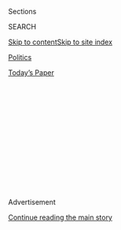 <div id="app">

<div>

<div>

<div>

<div class="NYTAppHideMasthead css-1q2w90k e1suatyy0">

<div class="section css-ui9rw0 e1suatyy2">

<div class="css-eph4ug er09x8g0">

<div class="css-6n7j50">

</div>

<span class="css-1dv1kvn">Sections</span>

<div class="css-10488qs">

<span class="css-1dv1kvn">SEARCH</span>

</div>

[Skip to content](#site-content)[Skip to site
index](#site-index)

</div>

<div id="masthead-section-label" class="css-1wr3we4 eaxe0e00">

[Politics](https://www.nytimes3xbfgragh.onion/section/politics)

</div>

<div class="css-10698na e1huz5gh0">

</div>

</div>

<div id="masthead-bar-one" class="section hasLinks css-15hmgas e1csuq9d3">

<div class="css-uqyvli e1csuq9d0">

</div>

<div class="css-1uqjmks e1csuq9d1">

</div>

<div class="css-9e9ivx">

[](https://myaccount.nytimes3xbfgragh.onion/auth/login?response_type=cookie&client_id=vi)

</div>

<div class="css-1bvtpon e1csuq9d2">

[Today’s
Paper](https://www.nytimes3xbfgragh.onion/section/todayspaper)

</div>

</div>

</div>

</div>

<div data-aria-hidden="false">

<div id="site-content" data-role="main">

<div>

<div class="css-1aor85t" style="opacity:0.000000001;z-index:-1;visibility:hidden">

<div class="css-1hqnpie">

<div class="css-epjblv">

<span class="css-17xtcya">[Politics](/section/politics)</span><span class="css-x15j1o">|</span><span class="css-fwqvlz">Six
Takeaways From Trump’s State of the Union
Address</span>

</div>

<div class="css-k008qs">

<div class="css-1iwv8en">

<span class="css-18z7m18"></span>

<div>

</div>

</div>

<span class="css-1n6z4y">https://nyti.ms/2UwYolr</span>

<div class="css-1705lsu">

<div class="css-4xjgmj">

<div class="css-4skfbu" data-role="toolbar" data-aria-label="Social Media Share buttons, Save button, and Comments Panel with current comment count" data-testid="share-tools">

  - 
  - 
  - 
  - 
    
    <div class="css-6n7j50">
    
    </div>

  - 

</div>

</div>

</div>

</div>

</div>

</div>

<div class="css-13pd83m">

</div>

<div id="top-wrapper" class="css-1sy8kpn">

<div id="top-slug" class="css-l9onyx">

Advertisement

</div>

[Continue reading the main
story](#after-top)

<div class="ad top-wrapper" style="text-align:center;height:100%;display:block;min-height:250px">

<div id="top" class="place-ad" data-position="top" data-size-key="top">

</div>

</div>

<div id="after-top">

</div>

</div>

<div>

<div id="sponsor-wrapper" class="css-1hyfx7x">

<div id="sponsor-slug" class="css-19vbshk">

Supported by

</div>

[Continue reading the main
story](#after-sponsor)

<div id="sponsor" class="ad sponsor-wrapper" style="text-align:center;height:100%;display:block">

</div>

<div id="after-sponsor">

</div>

</div>

<div class="css-186x18t">

</div>

<div class="css-1vkm6nb ehdk2mb0">

# Six Takeaways From Trump’s State of the Union Address

</div>

President Trump framed his third year in office as an unmistakable
success and his fourth as more of the same. But one word was left out of
his speech: “impeachment.”

<div class="css-79elbk" data-testid="photoviewer-wrapper">

<div class="css-z3e15g" data-testid="photoviewer-wrapper-hidden">

</div>

<div class="css-1a48zt4 ehw59r15" data-testid="photoviewer-children">

![<span class="css-16f3y1r e13ogyst0" data-aria-hidden="true">President
Trump delivering the State of the Union address at the Capitol on
Tuesday.</span><span class="css-cnj6d5 e1z0qqy90" itemprop="copyrightHolder"><span class="css-1ly73wi e1tej78p0">Credit...</span><span><span>Erin
Schaff/The New York
Times</span></span></span>](https://static01.graylady3jvrrxbe.onion/images/2020/02/04/us/politics/04dc-takeaway/04dc-takeaway--articleLarge.jpg?quality=75&auto=webp&disable=upscale)

</div>

</div>

<div class="css-18e8msd">

<div class="css-vp77d3 epjyd6m0">

<div class="css-hus3qt ey68jwv0" data-aria-hidden="true">

[![Noah
Weiland](https://static01.graylady3jvrrxbe.onion/images/2019/07/23/reader-center/author-noah-weiland/author-noah-weiland-thumbLarge.png
"Noah Weiland")](https://www.nytimes3xbfgragh.onion/by/noah-weiland)

</div>

<div class="css-1baulvz">

By [<span class="css-1baulvz last-byline" itemprop="name">Noah
Weiland</span>](https://www.nytimes3xbfgragh.onion/by/noah-weiland)

</div>

</div>

  - 
    
    <div class="css-ld3wwf e16638kd2">
    
    Feb. 5,
    2020
    
    </div>

  - 
    
    <div class="css-4xjgmj">
    
    <div class="css-d8bdto" data-role="toolbar" data-aria-label="Social Media Share buttons, Save button, and Comments Panel with current comment count" data-testid="share-tools">
    
      - 
      - 
      - 
      - 
        
        <div class="css-6n7j50">
        
        </div>
    
      - 
    
    </div>
    
    </div>

</div>

</div>

<div class="section meteredContent css-1r7ky0e" name="articleBody" itemprop="articleBody">

<div class="css-1fanzo5 StoryBodyCompanionColumn">

<div class="css-53u6y8">

Roughly two weeks after his impeachment trial began, President Trump
claimed the Capitol Hill spotlight on his own terms Tuesday night,
delivering his third [State of the
Union](https://www.nytimes3xbfgragh.onion/2020/02/05/podcasts/the-daily/state-of-the-union.html)
address in front of a Congress set to acquit him on Wednesday.

A partisan atmosphere loomed over the House floor from the very start of
Mr. Trump’s speech, when Republican lawmakers chanted “four more years”
after the president stepped up to the rostrum. The hostility carried
through to the end, when House Speaker Nancy Pelosi [ripped
up](https://www.nytimes3xbfgragh.onion/2020/02/04/us/politics/pelosi-trump-handshake.html)
a copy of the address after he finished delivering it.

But Mr. Trump, who spoke at the same spot where Ms. Pelosi
[announced](https://www.nytimes3xbfgragh.onion/2019/12/18/us/politics/trump-impeached.html)
the articles of impeachment, made no mention of the news of the day.
Instead, he proclaimed that the economy was setting records, that
American enemies were on the defense, and that the American spirit had
been renewed.

</div>

</div>

<div class="css-1fanzo5 StoryBodyCompanionColumn">

<div class="css-53u6y8">

“In just three short years, we have shattered the mentality of American
decline and we have rejected the downsizing of America’s destiny,” he
said. “We are moving forward at a pace that was unimaginable just a
short time ago and we are never going back.”

</div>

</div>

![<span class="css-16f3y1r e13ogyst0">President Trump’s State of the
Union Speech was marked by optimism and made-for-TV moments — but his
tense relationship with Speaker Nancy Pelosi was also on
display.</span><span class="css-cch8ym"><span class="css-1dv1kvn">Credit</span><span class="css-cnj6d5 e1z0qqy90" itemprop="copyrightHolder"><span class="css-1ly73wi e1tej78p0">Credit...</span><span>Doug
Mills/The New York
Times</span></span></span>](https://static01.graylady3jvrrxbe.onion/images/2020/02/04/us/politics/04dc-trump1-sub/merlin_168401274_29054352-3652-48c0-91fc-0d0d12bee2d4-videoSixteenByNine3000.jpg)

<div class="css-1fanzo5 StoryBodyCompanionColumn">

<div class="css-53u6y8">

Here are six<span class="css-8l6xbc evw5hdy0"> </span>takeaways from Mr.
Trump’s speech.

## Mr. Trump’s first point of order was all about the economy.

Mr. Trump dived into the state of the economy at the top of the speech,
making broad declarations about tax cuts, deregulation and the
renegotiation of the North American Free Trade Agreement, the new
version of which [he signed into law last
week](https://www.nytimes3xbfgragh.onion/2020/01/29/business/economy/usmca-trump.html).

He correctly pointed out that the unemployment rate was the lowest in
half a century. But he incorrectly claimed that [he had
enacted](https://www.nytimes3xbfgragh.onion/live/2020/fact-check-state-of-the-union-02-04#from-the-instant-i-took-office-i-moved-rapidly-to-revive-the-us-economy-slashing-a-record-number-of-job-killing-regulations-enac)
“record-setting tax cuts,” that the economy [was “the best it has ever
been”](https://www.nytimes3xbfgragh.onion/live/2020/fact-check-state-of-the-union-02-04#our-economy-is-the-best-it-has-ever-been)
and that stock markets have “soared 70 percent,” [exaggerating the real
percentage](https://www.nytimes3xbfgragh.onion/live/2020/fact-check-state-of-the-union-02-04#since-my-election-us-stock-markets-have-soared-70-percent-adding-more-than-12-trillion-to-our-nations-wealth-transcending-anythi).
He also took undue credit when [he
claimed](https://www.nytimes3xbfgragh.onion/live/2020/fact-check-state-of-the-union-02-04#thanks-to-our-bold-regulatory-reduction-campaign-the-united-states-has-become-the-no-1-producer-of-oil-and-natural-gas-anywhere-)
that the United States had become the top producer of oil and natural
gas in the world, thanks to a “bold regulatory reduction campaign.”

Mr. Trump’s boasts came at a time of surging economic optimism. Forty
percent of Americans say they are now better off financially than they
were at the same time last year, according to [a survey conducted last
month](https://www.surveymonkey.com/curiosity/nyt-january-2020-cci/) for
The New York Times.

Yet the public attitude belies harsher truths: [Economic improvement has
slowed](https://www.nytimes3xbfgragh.onion/2020/02/04/business/economy/trump-economy-state-of-the-union.html)
in blue-collar, “middle-wage” sectors. By most conventional measures,
including wage growth for typical workers and the growth rate of the
economy, the economy is far from the best ever, as Mr. Trump argued on
Tuesday.

</div>

</div>

<div class="css-1fanzo5 StoryBodyCompanionColumn">

<div class="css-53u6y8">

## Among the few legislative proposals: health care.

Mr. Trump addressed two pieces of potential health care legislation that
remain a top priority for both parties in the coming months: surprise
billing and prescription drugs.

He said that he had spoken with Senator Chuck Grassley, Republican of
Iowa and the chairman of the Senate Finance Committee, to urge him to
pass legislation that lowers the price of prescription drugs.

“Get a bill on my desk, and I will sign it into law immediately,” Mr.
Trump declared, as Alex M. Azar II, the health and human services
secretary, looked in the direction of Democrats in the room.

Mr. Trump also mentioned [an executive
order](https://www.whitehouse.gov/presidential-actions/executive-order-improving-price-quality-transparency-american-healthcare-put-patients-first/)
he signed in June requiring “price transparency,” an attempt to curb the
phenomenon of surprise billing at hospitals, when patients unexpectedly
receive care from doctors outside of their insurance
networks.

## In one of several made-for-TV moments, a Presidential Medal of Freedom was awarded in the House chamber.

</div>

</div>

<div class="css-79elbk" data-testid="photoviewer-wrapper">

<div class="css-z3e15g" data-testid="photoviewer-wrapper-hidden">

</div>

<div class="css-1a48zt4 ehw59r15" data-testid="photoviewer-children">

![<span class="css-16f3y1r e13ogyst0" data-aria-hidden="true">Rush
Limbaugh receiving the Medal of Freedom from Melania Trump at the State
of the Union on
Tuesday.</span><span class="css-cnj6d5 e1z0qqy90" itemprop="copyrightHolder"><span class="css-1ly73wi e1tej78p0">Credit...</span><span>Doug
Mills/The New York
Times</span></span>](https://static01.graylady3jvrrxbe.onion/images/2020/02/04/us/politics/04dc-takeaways-2/04dc-takeaways-2-articleLarge.jpg?quality=75&auto=webp&disable=upscale)

</div>

</div>

<div class="audioFigureHeading">

<div class="css-1et479a">

![](https://static01.graylady3jvrrxbe.onion/images/2017/01/29/podcasts/the-daily-album-art/the-daily-album-art-articleInline-v2.jpg?quality=75&auto=webp&disable=upscale)

</div>

### Listen to ‘The Daily’: The State of the Union

<span class="css-59o34k">In a unique political moment, the president’s
annual address had echoes of a campaign rally.</span>

</div>

<div class="css-qe9gm7">

<div>

<div class="css-1g7y0i5 e1drnplw0">

<div class="css-1ceswkc e1drnplw1">

</div>

<div class="css-f2fzwx e1drnplw2">

<div data-aria-labelledby="modal-title" data-role="region">

<div id="modal-title" class="css-mln36k">

transcript

</div>

<div class="css-pbq7ev">

</div>

<span>Back to The
Daily</span>

<div class="css-f6lhej">

<div class="css-1ialerq">

<div class="css-1701swk">

bars

</div>

<div>

<div class="css-1t7yl1y">

0:00/27:52

</div>

<div class="css-og85jy">

\-27:52

</div>

</div>

</div>

</div>

<div class="css-15fbio0">

<div class="css-1p4nyns">

transcript

## Listen to ‘The Daily’: The State of the Union

### Hosted by Michael Barbaro; produced by Michael Simon Johnson, Alexandra Leigh Young and Luke Vander Ploeg; with help from Sydney Harper; and edited by Lisa Chow

#### In a unique political moment, the president’s annual address had echoes of a campaign rally.

</div>

  - michael barbaro  
    So it is 8:40 p.m. Tuesday night. I have just arrived in Washington,
    D.C. from Des Moines, Iowa, where I was covering the Iowa caucuses.
    That was a mess. Now we are in The Times’s Washington bureau to
    cover President Trump’s final State of the Union of his first term.
    And I’m standing outside a giant conference room, where about two to
    three dozen reporters and editors are gathered to watch, analyze and
    fact-check the president’s speech. And we are headed into that room
    to kind of observe it all and to eat the barbecue that has been laid
    out there.

\[music\]

  - michael barbaro  
    — a lot of brainpower. (WHISPERS) Elisabeth, just to let you know
    we’re here.

  - elisabeth bumiller  
    I know. Everyone’s under instructions to behave themselves.

  - michael barbaro  
    No, behave normally\!

  - elisabeth bumiller  
    Oh no. \[LAUGHS\] Oh no.

\[music\]

  - michael barbaro  
    So the center of this room is a giant television screen tuned to
    CNN, which is carrying a view of the House chamber and lawmakers
    walking in, shaking each other’s hands and taking their seats. And
    it is panning up to show House Speaker Nancy Pelosi and Vice
    President Mike Pence looking friendly, surprisingly friendly. How
    long is this speech going to be?

  - maggie haberman  
    We’re anticipating about an hour and a half.

  - michael barbaro  
    O.K.

  - maggie haberman  
    But that’s before the possible ad libbing, so we don’t know. The
    short answer is we don’t know.

  - michael barbaro  
    O.K.

  - maggie haberman  
    But long, we expect it to be long.

  - michael barbaro  
    So we’ll see you at 10:52.

  - maggie haberman  
    10:53.

  - michael barbaro  
    \[LAUGHS\]

  - maggie haberman  
    10:54?

  - michael barbaro  
    Thank you, Maggie.

  - maggie haberman  
    Goodbye.

  - archived recording  
    Madame Speaker, the President of the United States.

\[music\]

michael barbaro

From The New York Times, I’m Michael Barbaro. This is “The Daily.”
Today: The president’s third State of the Union address. Maggie Haberman
on what it tells us.

It’s Wednesday, February 5.

Maggie, it feels very hard to separate this State of the Union address
from the moment in which it’s being delivered — the day after Iowa
kicked off the 2020 election to pick Donald Trump’s Democratic opponent.
And the day before the president faces a verdict in the Senate
impeachment trial, which has put together quite a backdrop.

maggie haberman

Absolutely. And if you did not know that this was the State of the Union
address, it felt like a campaign rally at the very beginning.

  - archived recording  
    \[APPLAUSE\]

maggie haberman

The president walks into the House chamber, and there’s a very MAGA
feeling right away, as Republicans are clamoring to try to shake his
hand.

michael barbaro

MAGA, Make America Great Again?

maggie haberman

Make America Great Again, the president’s slogan. The president then
goes to the podium, and he hands Nancy Pelosi text of his speech. And
she engages in what is a typical gesture, which is extends her hand to
shake his. And he turns his back to her. And she quickly pulled her hand
back, but the tone was then set.

michael barbaro

Right. And that was the moment where it felt like impeachment suddenly
was present.

maggie haberman

Yes. Impeachment was basically hanging over the entire event like a
curtain. And it never lifted. And then, Pelosi had her own dig.
Traditionally, speakers of the House introduce the president by
describing themselves as having the high privilege and distinct honor of
presenting to you the president of the United States.

michael barbaro

Right.

maggie haberman

That’s not what Pelosi did this time.

  - archived recording  
    \[APPLAUSE\]

  - archived recording (nancy pelosi)  
    Members of Congress, the president of the United States.
    \[CHEERING\]

maggie haberman

She said, “Members of Congress, the president of the United States.” And
that was all Donald Trump got.

michael barbaro

And so basically, none of the honor, none of the pleasure, none of the
distinct honor and pleasure.

maggie haberman

None of the words that are normally described as being attached to the
dignity of this office. She chose not to do that.

  - archived recording  
    \[CHANTING\] Four more years\! Four more years\! Four more years\!
    Four more years\!

maggie haberman

And then there was this return to the campaign theme, where even before
he started speaking, Republicans in the chamber started chanting “four
more years.”

michael barbaro

O.K. So after that score settling, the speech begins.

  - archived recording (donald trump)  
    The vision I will lay out this evening demonstrates how we are
    building the world’s most prosperous and inclusive society.

maggie haberman

That’s right. And the president pretty quickly launched into essentially
an advertisement for why he should be re-elected.

  - archived recording (donald trump)  
    From the instant I took office, I moved rapidly to revive the U.S.
    economy.

maggie haberman

It was that the future has never been so bright. He was speaking in very
grand terms about America.

  - archived recording  
    \[APPLAUSE\]

  - archived recording (donald trump)  
    Our agenda is relentlessly pro-worker, pro-family, pro-growth and
    most of all, pro-American.

maggie haberman

He described himself as essentially creating a much better America than
the one he found.

  - archived recording (donald trump)  
    If we hadn’t reversed the failed economic policies of the previous
    administration, the world would not now be witnessing this great
    economic success. \[CHEERING\]

maggie haberman

And then he launched into exactly why that was.

michael barbaro

Mm-hmm.

  - archived recording (donald trump)  
    Since my election, we have created 7 million new jobs — 5 million
    more than government experts projected during the previous
    administration.

michael barbaro

And much of what he seemed to be talking about here is the economy.

maggie haberman

That’s right. He talked about creating enormous numbers of jobs since he
took office. He described it all as record-breaking. He talked about the
unemployment rate being incredibly low.

  - archived recording (donald trump)  
    The unemployment rate is the lowest in over half a century.

maggie haberman

He talked about helping specific groups of people —

  - archived recording (donald trump)  
    The unemployment rate for women reached the lowest level in almost
    70 years.

maggie haberman

— specifically women —

  - archived recording (donald trump)  
    The unemployment rate for African-Americans —

maggie haberman

— specifically African-Americans, specifically Hispanic Americans and
Asian-Americans.

  - archived recording (donald trump)  
    — and Asian-Americans has reached the lowest levels in history.
    \[APPLAUSE\]

maggie haberman

These are groups, not coincidentally, whose support he would like in his
re-election.

michael barbaro

So he’s seizing on economic data that specifically targets key
constituencies for his re-election.

maggie haberman

Correct. These are key demographic groups where he has seen his support
since 2016 really go down, and where he needs to see it go back up. He
doesn’t have to win them overall as blocs of voters, but he does have to
shave off just enough from Democrats in specific states where he can
win. And his advisers have told him the economy is his strongest calling
card for re-election. And he clearly had that in mind as he stuck to
this speech.

  - archived recording (donald trump)  
    In eight years under the last administration, over 300,000
    working-age people dropped out of the workforce. In just three years
    of my administration, 3.5 million people, working-age people, have
    joined the workforce. \[APPLAUSE\]

michael barbaro

And can the president take credit for all the economic data points he
rattled off? And were they all accurate?

maggie haberman

There was definitely some fudging of numbers here or there. But the
overall picture that he painted was as if he came in right after the
fiscal crisis. It was actually Barack Obama who came in after the fiscal
crisis and who did start the economic recovery. Now this president has
continued it. There is no question that he is overseeing a booming
economy. But where it started, and how it got to where it is now, is a
story where he paints it in an overly rosy light for himself.

  - archived recording (donald trump)  
    This is a blue collar boom.

michael barbaro

So he kind of excises the eight years of Barack Obama.

maggie haberman

Correct. We go a bit from ‘08 to now, as if there was nothing in between
except for his presidency.

michael barbaro

O.K. So where does the president go next?

  - archived recording (donald trump)  
    Janiyah’s mom Stephanie is a single parent. She would do anything to
    give her daughter a better future.

maggie haberman

So then he started pointing to people who were in the crowd, in the
gallery, attending as guests of him or the first lady.

  - archived recording (donald trump)  
    But Janiyah, I have some good news for you. Because I am pleased to
    inform you that your long wait is over.

maggie haberman

And he took it to a different level that we haven’t seen before, which
was much more the reality TV level, and the showman, and the star of
“The Apprentice.” There was a young girl who was given a scholarship,
part of a new program that the White House is launching.

  - archived recording (donald trump)  
    And you will soon be heading to this school of your choice.
    \[CHEERING\]

maggie haberman

This emphasized school choice. It emphasized his concerns about public
schools. And she happened to be young and African-American.

  - archived recording (donald trump)  
    Almost every American family knows the pain when a loved one is
    diagnosed with a serious illness.

maggie haberman

The blow away moment for a lot of people was he pointed to Rush Limbaugh
—

  - archived recording (donald trump)  
    Rush Limbaugh, thank you for your decades of tireless devotion to
    our country.

maggie haberman

— the conservative radio host who announced this week that he has lung
cancer, advanced lung cancer —

michael barbaro

Right.

maggie haberman

— who clearly looked frail standing next to the first lady.

  - archived recording (donald trump)  
    I am proud to announce tonight that you will be receiving our
    country’s highest civilian honor, the Presidential Medal of Freedom.
    \[CHEERING\]

maggie haberman

And the president not only announced that he was giving him the Medal of
Freedom, which is an incredibly high honor —

  - archived recording (donald trump)  
    I will now ask the First Lady of the United States to present you
    with the honor, please.

maggie haberman

He had the first lady literally put the medal on Rush Limbaugh.

  - archived recording  
    \[CHEERING\] I don’t think we’ve ever seen one given at the State of
    the Union before.

  - archived recording (donald trump)  
    Rush and Kathryn, congratulations. Thank you, Kathryn.

maggie haberman

And this was really tapping into this base of conservative radio
listeners, conservative media ecosystem supporters who the president
has, and who he has relied on since 2016.

  - archived recording (donald trump)  
    \[APPLAUSE\] War places a heavy burden on our nation’s extraordinary
    military families, especially spouses like Amy Williams from Fort
    Bragg, North Carolina.

maggie haberman

And then there was the most gut-wrenching one, which was the president
pointed to the wife of a soldier who was in the gallery. And he told her
that he knew that her husband had been overseas.

  - archived recording (donald trump)  
    For the past seven months, she has done it all while her husband,
    Sergeant First Class Townsend Williams is in Afghanistan on his
    fourth deployment in the Middle East. Amy’s kids haven’t seen their
    father’s face in many months.

maggie haberman

And the big reveal was —

  - archived recording (donald trump)  
    But, Amy, there is one more thing. Tonight we have a very special
    surprise.

maggie haberman

— the doors to the gallery opened.

  - archived recording (donald trump)  
    I am thrilled to inform you that your husband is back from
    deployment. He is here with us tonight. \[CHEERING\] And we couldn’t
    keep him waiting any longer.

maggie haberman

And he came down the stairs, and there he was.

michael barbaro

The soldier.

maggie haberman

The soldier. And there was this surprise reunion that he was now home.

  - archived recording (donald trump)  
    Welcome home, Sergeant Williams. Thank you very much.

michael barbaro

Right, which is the stuff of kind of daytime television, Oprah-style,
heart-wrenching, beautiful reunions of soldiers and their spouses, but
not typically State of the Union.

maggie haberman

Oprah was literally what was going through my mind, and I think a lot of
other people’s minds, when we saw this taking place.

  - archived recording  
    \[CHANTING\] USA\! USA\! USA\! USA\! USA\! USA\! USA\! USA\!

michael barbaro

You know, up to this point, Maggie, this is a pretty upbeat and positive
speech at times, whether you thought it was over the top and like
reality TV, or not —

maggie haberman

That’s right.

michael barbaro

— and very genuine moment of tenderness.

maggie haberman

That’s right. There were moments of tenderness. There were moments of
humanity. There were moments of what was clearly genuine heartfelt
emotion on the part of the people in the gallery. The president stuck to
the teleprompter. He didn’t go off on his tangents as he often does. It
was generally a pretty positive speech up to a specific point.

\[music\]

michael barbaro

We’ll be right back.

\[music\]

michael barbaro

Maggie, you said that the State of the Union was positive up to a point.
What was that point?

maggie haberman

That point was when he started going after Democrats in the chamber, and
Democrats outside the chamber who are running against him for president.

michael barbaro

And how did he do that?

maggie haberman

He started going after socialism, which has been a word he’s been using
a lot.

  - archived recording (donald trump)  
    The United States is leading a 59-nation diplomatic coalition
    against the socialist dictator of Venezuela, Nicolás Maduro.

michael barbaro

Right. There’s a point where the president reaches out into the audience
—

  - archived recording (donald trump)  
    Here this evening is a very brave man.

michael barbaro

— and points to Juan Guaidó, who is a legislative leader in Venezuela —

  - archived recording (donald trump)  
    Joining us in the gallery is the true and legitimate President of
    Venezuela, Juan Guaidó. Mr. President —

michael barbaro

— and says, you are the legitimate leader of that country. And then all
of a sudden, he mentions socialism in a way that doesn’t necessarily
seem like it’s about Venezuela so much as perhaps the United States.

maggie haberman

Correct. He says, “Socialism destroys nations.”

  - archived recording (donald trump)  
    Socialism destroys nations, but always remember, freedom unifies the
    soul.

maggie haberman

Now that’s a reference to Venezuela. Then he starts talking about health
care in the U.S.

michael barbaro

Mm-hmm.

  - archived recording (donald trump)  
    A good life for American families also requires the most affordable,
    innovative and high-quality health care system on Earth.

maggie haberman

And what he’s talking about, without saying it explicitly, but he’s
talking about the debate within the Democratic primary for president
about the type of health care system the U.S. should have.

  - archived recording (donald trump)  
    But as we work to improve Americans’ health care, there are those
    who want to take away your health care, take away your doctor and
    abolish private insurance entirely. \[BOOING\]

maggie haberman

He’s talking about folks like Bernie Sanders, the Democratic socialist,
who believes in an expansive government health care program. And
President Trump was arguing against that, but in a very, very forceful
way.

  - archived recording (donald trump)  
    132 lawmakers in this room have endorsed legislation to impose a
    socialist takeover of our health care system, wiping out the private
    health insurance plans of 180 million very happy Americans.

maggie haberman

It’s a clear attack on all the lawmakers sitting there.

  - archived recording (donald trump)  
    To those watching at home tonight, I want you to know we will never
    let socialism destroy American health care. \[CHEERING\]

michael barbaro

So after laying out a blueprint for his re-election, it feels like this
part of the speech is kind of frontal assault on the left wing of the
Democratic Party and the left wing presidential candidates who he’s
going to face, potentially.

maggie haberman

He’s very much laying out the message of why it is that those people are
not safe choices. He doesn’t know who his opponent is going to be yet,
but he is trying to paint every Democratic candidate with the brush of
socialism. And that is what you are going to see for the next nine
months. And this was the beginning of that path.

michael barbaro

What’s interesting about this speech, as a political document in the
moment we’re in — the beginning of the 2020 election — is that the
president is not just seemingly appealing to conservatives with giving
Rush Limbaugh a medal, for example, or attacking presidential candidates
in the Democratic Party as radical left wing figures. He also seemed to
be reaching out to moderates, with specific policy proposals.

maggie haberman

Right.

  - archived recording (donald trump)  
    To protect the environment, days ago I announced that the United
    States will join the One Trillion Trees Initiative, an ambitious
    effort to bring together government and private sector to plant new
    trees in America and all around the world.

maggie haberman

There were a trillion trees. There was the child tax credit.

  - archived recording (donald trump)  
    40 million American families have an average $2,200 extra, thanks to
    our child tax credit. \[APPLAUSE\]

maggie haberman

There was prescription drug prices.

  - archived recording (donald trump)  
    And I was pleased to announce last year that for the first time in
    51 years, the cost of prescription drugs actually went down.
    \[APPLAUSE\]

maggie haberman

Those were middle-of-the-road, moderate proposals that would appeal to
suburban voters who have been turned off by him. And then there was this
very hard pivot to immigration, where he talked about ICE agents making
arrests.

  - archived recording (donald trump)  
    Last year, our brave ICE officers arrested more than 120,000
    criminal aliens, charged with nearly 10,000 burglaries, 5,000 sexual
    assaults, 45,000 violent assaults and 2,000 murders.

maggie haberman

He referred to quote-unquote criminal aliens. He talked about protecting
the borders.

  - archived recording (donald trump)  
    Just 29 days ago, a criminal alien freed by the sanctuary city of
    New York was charged with the brutal rape and murder of a
    92-year-old woman. The killer had been previously arrested for
    assault. But under New York’s sanctuary policies, he was set free.
    If the city had honored ICE’s detainer request, his victim would
    still be alive today.

maggie haberman

This was some of the harshest rhetoric in his speech. But juxtaposed
against everything else he said, it was almost like a menu of options
where different voters could hear what they wanted to hear, in his
words.

michael barbaro

What do you make of that, going from a child tax credit and planting a
trillion trees, to harsh language about undocumented immigrants?

maggie haberman

This is a pretty nonideological president. He doesn’t have a clear
through-line on what he thinks. And he has consistently — since we have
covered him in the campaign prior to his becoming president — he has
often said things that appear contradictory. But they allow different
people to hear what they want in what he’s saying. And if there was one
thing that made them comfortable, he’s going to hope they’ll ignore the
rest.

michael barbaro

So Maggie, we started off talking about how the context here was
election and impeachment. So I want to return to the idea of
impeachment. Correct me if I’m wrong. The president managed to get
through a 90-minute speech without either mentioning impeachment or
making any veiled references to impeachment.

maggie haberman

It was really striking, Michael. We had heard earlier in the day that
the president was not going to mention impeachment in this speech. He
had apparently told the network anchors at a lunch he held with them at
the White House that he wanted to speak about it after the vote on
Wednesday. But it was really striking that he kept from mentioning it.
He’s so known for going off script. He never did.

michael barbaro

Why not?

maggie haberman

I think because it’s not something he’s proud of, and I think because he
wants to keep it separate from this, which is supposed to be the
argument for re-electing him. And impeachment is not part of that. This
was a laundry list of accomplishments. And this was a case for why his
opponents aren’t as good as he is. And if you take away all of the
tweeting, and the things he says, and the attacking his rivals — if you
took all of that away, he would be much higher in terms of approval
ratings than where he is now. But where he is today is 49% in the Gallup
poll. That’s pretty high for where he’s been. He doesn’t need to bring
that down by reminding people that he was impeached. So he doesn’t bring
it up. But at the end of the speech —

  - archived recording (donald trump)  
    Our spirit is still young. The sun is still rising. God’s grace is
    still shining.

maggie haberman

— it sort of felt like Nancy Pelosi did.

michael barbaro

What do you mean?

  - archived recording (donald trump)  
    The best is yet to come. \[APPLAUSE\] Thank you. God bless you. And
    God bless America. Thank you very much.

maggie haberman

As the president was taking in his final applause and said thank you,
she immediately started putting together the pages of his speech that he
had handed her. And she started systematically tearing them up as the
cameras rolled.

  - archived recording  
    \[APPLAUSE\]

michael barbaro

And what did you read into that moment?

maggie haberman

Well, I read into that moment that she was pretty angry about how he had
acted. I think she was pretty angry about the speech. And I think she
wanted to telegraph that. She’s going to face some blowback for that. I
think she already is. But I think it was a moment that her members for
the most part agreed with.

michael barbaro

Right. In the final moment of this State of the Union, it’s like we’re
seeing the spectacle of what this presidential race and the next seven,
eight, nine months are going to look like. President Trump, it seems,
may not want to be talking about impeachment. He wants to just move on
and run on a record. And Democrats, people like Nancy Pelosi, they want
to be talking about things like impeachment.

maggie haberman

Nancy Pelosi likes to say that even with a Senate acquittal, which we
expect to happen, clearly, he’s impeached for life. That’s on his record
forever. The president will try not to talk about it, or he’ll try to
talk about it when it serves him. He’ll try to use it to gin up his
supporters and get them going at rallies. But in general, this is not a
topic he wants to go near. And I don’t think she’s going to let him not
talk about it.

michael barbaro

Mm-hmm. And so of course will his Democratic opponents.

maggie haberman

Right. His Democratic opponents are not about to let this go. And
impeachment might be over as a trial, but it’s not going to be over as a
concept for the next nine months.

\[music\]

michael barbaro

Thank you, Maggie.

maggie haberman

Thank you, Michael.

michael barbaro

We’ll be right back.

Here’s what else you need to know today. On Tuesday night, after a major
delay, Iowa Democratic Party officials released results from 71% of the
precincts that participated in Monday’s caucuses.

  - archived recording (pete buttigieg)  
    A little later than we anticipated, but better late than never,
    official, verified caucus results are coming in from the state of
    Iowa. And they show our campaign in first place. \[CHEERING\]

michael barbaro

Those partial results showed former Mayor Pete Buttigieg, with a narrow
lead over Senator Bernie Sanders. Senator Elizabeth Warren was in third
place. Former Vice President Joe Biden was in fourth. And Senator Amy
Klobuchar was in fifth.

  - archived recording (pete buttigieg)  
    A campaign that started a year ago with four staff members, no name
    recognition, no money, just a big idea. A campaign that some said
    should have no business even making this attempt has taken its place
    at the front of this race to replace the current president with a
    better vision for the future. \[CHEERING\]

michael barbaro

The next Democratic contest will be held in New Hampshire next week. And
the Senate trial of President Trump will reconvene today at 4 p.m., at
which point senators are expected to acquit him on two articles of
impeachment in a party line vote.

\[music\]

That’s it for “The Daily.” I’m Michael Barbaro. See you tomorrow.

</div>

</div>

</div>

</div>

</div>

</div>

<div class="css-1fanzo5 StoryBodyCompanionColumn">

<div class="css-53u6y8">

Rush Limbaugh, the pro-Trump conservative radio host who recently
announced that he has<span class="css-8l6xbc evw5hdy0"> </span>lung
cancer, sat next to Melania Trump, the first lady, who presented him
with a surprise award, the Presidential Medal of Freedom. Mrs. Trump
hung the medal around Mr. Limbaugh’s neck as Republicans gave him a
standing ovation. Overwhelmed, Mr. Limbaugh clasped his hands and closed
his eyes.

</div>

</div>

<div class="css-1fanzo5 StoryBodyCompanionColumn">

<div class="css-53u6y8">

Sitting nearby was a collection of guests representative of some of Mr.
Trump’s pet issues: a border patrol agent and the brother of a man
killed by an undocumented immigrant.

He used their presence to rail against drug-smuggling at the United
States-Mexico border and against [“sanctuary
cities,”](https://www.nytimes3xbfgragh.onion/interactive/2016/09/02/us/sanctuary-cities.html)
calling for the enactment of legislation that would allow them to be
sued by victims of crimes committed by undocumented immigrants.

Mr. Trump also invited Carl and Marsha Mueller, the parents of Kayla
Mueller, who was imprisoned and murdered by the Islamic State. Charles
McGee, one of the last surviving Tuskegee Airmen, the first black
fighter pilots, was cheered by the room.

And then there was a made-for-TV moment — accompanied by chants of
“U.S.A.” — when Sgt. First Class Townsend Williams, who is on his
fourth deployment to the Middle East, made a surprise appearance in the
first lady’s box, reuniting with his wife and two children.

On the floor, there were themed groups that offered a kind of visual
confrontation to the president. The House Democratic managers in the
impeachment trial, who concluded their arguments on Monday, sat together
behind members of the House leadership. That bloc included
Representatives Adam B. Schiff of California and Jerrold Nadler of New
York.

Lawmakers who didn’t attend also drew notice, including a
[collection](https://twitter.com/AyannaPressley/status/1224795509711425536)
[of](https://twitter.com/RepMaxineWaters/status/1224802310259429377)
House Democrats. Representative Alexandria Ocasio-Cortez, one of those
lawmakers, [said she would
use](https://twitter.com/AOC/status/1224794863125848065) Instagram’s
live video platform to chat with her New York constituents about Mr.
Trump’s
speech.

## An eye toward China and the Middle East.

</div>

</div>

<div class="css-79elbk" data-testid="photoviewer-wrapper">

<div class="css-z3e15g" data-testid="photoviewer-wrapper-hidden">

</div>

<div class="css-1a48zt4 ehw59r15" data-testid="photoviewer-children">

<div class="css-1xdhyk6 erfvjey0">

<span class="css-1ly73wi e1tej78p0">Image</span>

<div class="css-zjzyr8">

<div data-testid="lazyimage-container" style="height:257.77777777777777px">

</div>

</div>

</div>

<span class="css-16f3y1r e13ogyst0" data-aria-hidden="true">Mr. Trump
claimed to be a champion of “middle-wage”
sectors.</span><span class="css-cnj6d5 e1z0qqy90" itemprop="copyrightHolder"><span class="css-1ly73wi e1tej78p0">Credit...</span><span>Doug
Mills/The New York Times</span></span>

</div>

</div>

<div class="css-1fanzo5 StoryBodyCompanionColumn">

<div class="css-53u6y8">

After signing an initial trade deal with China last month, Mr. Trump
pointed on Tuesday to the tariffs he has imposed on the country in order
to take on its “massive theft of America’s jobs.” He said that “our
strategy has worked.” Economists, though, say the tariffs [have
weighed](https://www.nytimes3xbfgragh.onion/live/2020/fact-check-state-of-the-union-02-04#i-also-promised-citizens-i-would-impose-tariffs-to-confront-chinas-massive-theft-of-americas-jobs-our-strategy-has-worked)
on the manufacturing sector he set out to help and have led to higher
prices for consumers.

Mr. Trump’s attention on foreign policy later swung to the Middle East,
when he highlighted two people his administration killed in recent
months: Abu Bakr al-Baghdadi, the leader of the Islamic State, and Maj.
Gen. Qassim Suleimani, the powerful Iranian commander.

More conflict, Mr. Trump asserted, would not extend to the war in
Afghanistan, which he said he was eager to wind down by bringing U.S.
troops there home.

“I am not looking to kill hundreds of thousands of people in
Afghanistan, many of them innocent,” he said.

Appealing to his “America First” credo, he added that it was “not our
function to serve other nations as a law enforcement
agency.”

## Socialism is threatening Venezuela and the United States, Mr. Trump said.

Attacks on socialism have become regular talking points for Republicans
ahead of the 2020 election, particularly in reference to Senator Bernie
Sanders of Vermont, who is near the top of the polls in the Democratic
primary. Mr. Trump seized on the theme in his speech.

He claimed that 132 lawmakers “in this room” have endorsed a “socialist
takeover” of health care, likely referring to bills that would create a
“Medicare for all” system.

</div>

</div>

<div class="css-1fanzo5 StoryBodyCompanionColumn">

<div class="css-53u6y8">

“To those watching at home tonight, I want you to know: We will never
let socialism destroy American health care,” he said.

Mr. Trump also went after socialist politics abroad with help from a
notable guest: Juan Guaidó, Venezuela’s opposition leader, who received
a standing ovation as Mr. Trump criticized the country’s socialist
president, Nicolás Maduro. “Socialism destroys nations,” Mr. Trump said.
“But always remember, freedom unifies the soul.”

## What impeachment?

Mr. Trump never directly addressed impeachment, the story that still
felt inescapable in the House chamber on Tuesday, with Ms. Pelosi, its
initiator, sitting directly behind him. But the tension between the
speaker and the president was palpable throughout the night. As the
president entered the room, he refused to shake the speaker’s hand after
she extended hers. By the end, her copy of his speech was in pieces.

</div>

</div>

</div>

<div>

</div>

<div>

</div>

<div>

</div>

<div>

<div id="bottom-wrapper" class="css-1ede5it">

<div id="bottom-slug" class="css-l9onyx">

Advertisement

</div>

[Continue reading the main
story](#after-bottom)

<div id="bottom" class="ad bottom-wrapper" style="text-align:center;height:100%;display:block;min-height:90px">

</div>

<div id="after-bottom">

</div>

</div>

</div>

</div>

</div>

## Site Index

<div>

</div>

## Site Information Navigation

  - [© <span>2020</span> <span>The New York Times
    Company</span>](https://help.nytimes3xbfgragh.onion/hc/en-us/articles/115014792127-Copyright-notice)

<!-- end list -->

  - [NYTCo](https://www.nytco.com/)
  - [Contact
    Us](https://help.nytimes3xbfgragh.onion/hc/en-us/articles/115015385887-Contact-Us)
  - [Work with us](https://www.nytco.com/careers/)
  - [Advertise](https://nytmediakit.com/)
  - [T Brand Studio](http://www.tbrandstudio.com/)
  - [Your Ad
    Choices](https://www.nytimes3xbfgragh.onion/privacy/cookie-policy#how-do-i-manage-trackers)
  - [Privacy](https://www.nytimes3xbfgragh.onion/privacy)
  - [Terms of
    Service](https://help.nytimes3xbfgragh.onion/hc/en-us/articles/115014893428-Terms-of-service)
  - [Terms of
    Sale](https://help.nytimes3xbfgragh.onion/hc/en-us/articles/115014893968-Terms-of-sale)
  - [Site
    Map](https://spiderbites.nytimes3xbfgragh.onion)
  - [Help](https://help.nytimes3xbfgragh.onion/hc/en-us)
  - [Subscriptions](https://www.nytimes3xbfgragh.onion/subscription?campaignId=37WXW)

</div>

</div>

</div>

</div>
